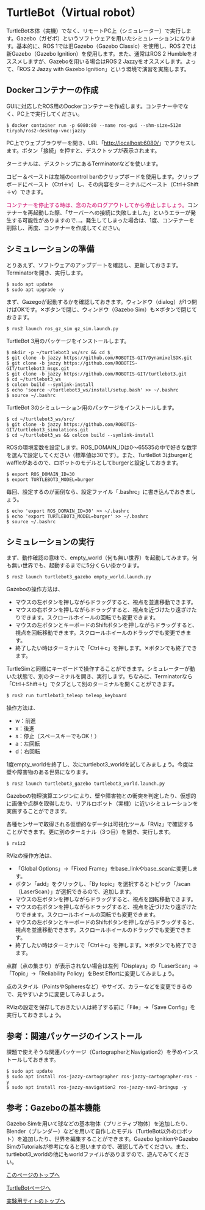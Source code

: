 # TurtleBot（Virtual robot）
TurtleBot本体（実機）でなく、リモートPC上（シミュレーター）で実行します。Gazebo（ガゼボ）というソフトウェアを用いたシミュレーションになります。基本的に、ROS 1では旧Gazebo（Gazebo Classic）を使用し、ROS 2では新Gazebo（Gazebo Ignition）を使用します。また、通常はROS 2 Humbleをオススメしますが、Gazeboを用いる場合はROS 2 Jazzyをオススメします。よって、「ROS 2 Jazzy with Gazebo Ignition」という環境で演習を実施します。

## Dockerコンテナーの作成
GUIに対応したROS用のDockerコンテナーを作成します。コンテナー中でなく、PC上で実行してください。
```
$ docker container run -p 6080:80 --name ros-gui --shm-size=512m tiryoh/ros2-desktop-vnc:jazzy
```

PC上でウェブブラウザーを開き、URL「[http://localhost:6080/](http://localhost:6080/)」でアクセスします。ボタン「接続」を押すと、デスクトップが表示されます。

ターミナルは、デスクトップにあるTerminatorなどを使います。

コピー＆ペーストは左端のcontrol barのクリップボードを使用します。クリップボードにペースト（Ctrl＋v）し、その内容をターミナルにペースト（Ctrl＋Shift＋v）できます。

<span style="color: #CC0066;">コンテナーを停止する時は、念のためログアウトしてから停止しましょう。</span>コンテナーを再起動した際、「サーバーへの接続に失敗しました」というエラーが発生する可能性がありますので…。発生してしまった場合は、1度、コンテナーを削除し、再度、コンテナーを作成してください。

## シミュレーションの準備
とりあえず、ソフトウェアのアップデートを確認し、更新しておきます。Terminatorを開き、実行します。
```
$ sudo apt update
$ sudo apt upgrade -y
```

まず、Gazegoが起動するかを確認しておきます。ウィンドウ（dialog）が1つ開けばOKです。✕ボタンで閉じ、ウィンドウ（Gazebo Sim）も✕ボタンで閉じておきます。
```
$ ros2 launch ros_gz_sim gz_sim.launch.py
```

TurtleBot 3用のパッケージをインストールします。
```
$ mkdir -p ~/turtlebot3_ws/src && cd $_
$ git clone -b jazzy https://github.com/ROBOTIS-GIT/DynamixelSDK.git
$ git clone -b jazzy https://github.com/ROBOTIS-GIT/turtlebot3_msgs.git
$ git clone -b jazzy https://github.com/ROBOTIS-GIT/turtlebot3.git
$ cd ~/turtlebot3_ws
$ colcon build --symlink-install
$ echo 'source ~/turtlebot3_ws/install/setup.bash' >> ~/.bashrc
$ source ~/.bashrc
```

TurtleBot 3のシミュレーション用のパッケージをインストールします。
```
$ cd ~/turtlebot3_ws/src/
$ git clone -b jazzy https://github.com/ROBOTIS-GIT/turtlebot3_simulations.git
$ cd ~/turtlebot3_ws && colcon build --symlink-install
```

ROSの環境変数を設定します。ROS_DOMAIN_IDは0～65535の中で好きな数字を選んで設定してください（標準値は30です）。また、TurtleBot 3はburgerとwaffleがあるので、ロボットのモデルとしてburgerと設定しておきます。
```
$ export ROS_DOMAIN_ID=30
$ export TURTLEBOT3_MODEL=burger
```

毎回、設定するのが面倒なら、設定ファイル「.bashrc」に書き込んでおきましょう。
```
$ echo 'export ROS_DOMAIN_ID=30' >> ~/.bashrc
$ echo 'export TURTLEBOT3_MODEL=burger' >> ~/.bashrc
$ source ~/.bashrc
```

## シミュレーションの実行
まず、動作確認の意味で、empty_world（何も無い世界）を起動してみます。何も無い世界でも、起動するまでに5分くらい掛かります。
```
$ ros2 launch turtlebot3_gazebo empty_world.launch.py
```

Gazeboの操作方法は、
- マウスの左ボタンを押しながらドラッグすると、視点を並進移動できます。
- マウスの右ボタンを押しながらドラッグすると、視点を近づけたり遠ざけたりできます。スクロールホイールの回転でも変更できます。
- マウスの左ボタンとキーボードのShiftボタンを押しながらドラッグすると、視点を回転移動できます。スクロールホイールのドラッグでも変更できます。
- 終了したい時はターミナルで「Ctrl＋c」を押します。✕ボタンでも終了できます。

TurtleSimと同様にキーボードで操作することができます。シミュレーターが動いた状態で、別のターミナルを開き、実行します。ちなみに、Terminatorなら「Ctrl＋Shift＋t」でタブとして別のターミナルを開くことができます。
```
$ ros2 run turtlebot3_teleop teleop_keyboard
```

操作方法は、
- w：前進
- x：後進
- s：停止（スペースキーでもOK！）
- a：左回転
- d：右回転

1度empty_worldを終了し、次にturtlebot3_worldを試してみましょう。今度は壁や障害物のある世界になります。
```
$ ros2 launch turtlebot3_gazebo turtlebot3_world.launch.py
```

Gazeboの物理演算エンジンにより、壁や障害物との衝突を判定したり、仮想的に画像や点群を取得したり、リアルロボット（実機）に近いシミュレーションを実施することができます。

各種センサーで取得される仮想的なデータは可視化ツール「RViz」で確認することができます。更に別のターミナル（3つ目）を開き、実行します。
```
$ rviz2
```

RVizの操作方法は、
- 「Global Options」→「Fixed Frame」をbase_linkやbase_scanに変更します。
- ボタン「add」をクリックし、「By topic」を選択するとトピック「/scan（LaserScan）」が選択できるので、追加します。
- マウスの左ボタンを押しながらドラッグすると、視点を回転移動できます。
- マウスの右ボタンを押しながらドラッグすると、視点を近づけたり遠ざけたりできます。スクロールホイールの回転でも変更できます。
- マウスの左ボタンとキーボードのShiftボタンを押しながらドラッグすると、視点を並進移動できます。スクロールホイールのドラッグでも変更できます。
- 終了したい時はターミナルで「Ctrl＋c」を押します。✕ボタンでも終了できます。

点群（点の集まり）が表示されない場合は左列「Displays」の「LaserScan」→「Topic」→「Reliability Policy」をBest Effortに変更してみましょう。

点のスタイル（PointsやSpheresなど）やサイズ、カラーなどを変更できるので、見やすいように変更してみましょう。

RVizの設定を保存しておきたい人は終了する前に「File」→「Save Config」を実行しておきましょう。


## 参考：関連パッケージのインストール
課題で使えそうな関連パッケージ（CartographerとNavigation2）を予めインストールしておきます。
```
$ sudo apt update
$ sudo apt install ros-jazzy-cartographer ros-jazzy-cartographer-ros -y
$ sudo apt install ros-jazzy-navigation2 ros-jazzy-nav2-bringup -y
```


## 参考：Gazeboの基本機能
Gazebo Simを用いて球などの基本物体（プリミティブ物体）を追加したり、Blender（ブレンダー）などを用いて自作したモデル（TurtleBot以外のロボット）を追加したり、世界を編集することができます。Gazebo IgnitionやGazebo SimのTutorialsが参考になると思いますので、確認してみてください。また、turtlebot3_worldの他にもworldファイルがありますので、遊んでみてください。

[このページのトップへ](#)

[TurtleBotページへ](https://stl-apu.github.io/laboratory_experiments/ros_turtlebot)

[実験用サイトのトップへ](https://stl-apu.github.io/laboratory_experiments/)

